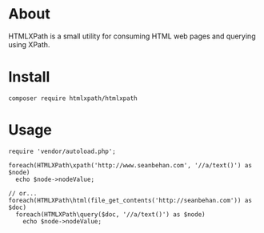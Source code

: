 
# About

HTMLXPath is a small utility for consuming HTML web pages and querying using XPath.

# Install

`composer require htmlxpath/htmlxpath`

# Usage

```<?php
require 'vendor/autoload.php';

foreach(HTMLXPath\xpath('http://www.seanbehan.com', '//a/text()') as $node)
  echo $node->nodeValue;

// or...
foreach(HTMLXPath\html(file_get_contents('http://seanbehan.com')) as $doc)
  foreach(HTMLXPath\query($doc, '//a/text()') as $node)
    echo $node->nodeValue;

```

